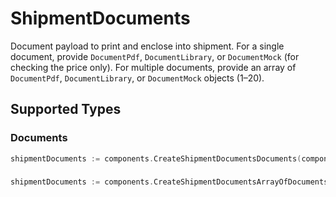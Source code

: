 # ShipmentDocuments

Document payload to print and enclose into shipment. For a single document, provide `DocumentPdf`, `DocumentLibrary`, or `DocumentMock` (for checking the price only). For multiple documents, provide an array of `DocumentPdf`, `DocumentLibrary`, or `DocumentMock` objects (1–20).


## Supported Types

### Documents

```go
shipmentDocuments := components.CreateShipmentDocumentsDocuments(components.Documents{/* values here */})
```

### 

```go
shipmentDocuments := components.CreateShipmentDocumentsArrayOfDocuments([]components.Documents{/* values here */})
```

